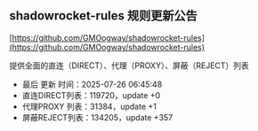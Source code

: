 ## shadowrocket-rules 规则更新公告

[https://github.com/GMOogway/shadowrocket-rules](https://github.com/GMOogway/shadowrocket-rules)

提供全面的直连（DIRECT）、代理（PROXY）、屏蔽（REJECT）列表
- 最后 更新 时间：2025-07-26 06:45:48
- 直连DIRECT列表：119720，update +0
- 代理PROXY 列表：31384，update +1
- 屏蔽REJECT列表：134205，update +357